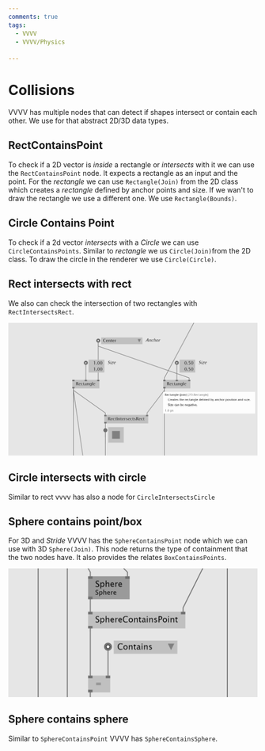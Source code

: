 ```yaml
---
comments: true
tags:
  - VVVV
  - VVVV/Physics

---
```

# Collisions

VVVV has multiple nodes that can detect if shapes intersect or contain each other. We use for that abstract 2D/3D data types. 

## RectContainsPoint
To check if a 2D vector is *inside* a rectangle or *intersects* with it we can use the `RectContainsPoint` node.
It expects a rectangle as an input and the point. 
For the *rectangle* we can use `Rectangle(Join)` from the 2D class which creates a *rectangle* defined by anchor points and size.
If we wan't to draw the rectangle we use a different one. We use `Rectangle(Bounds)`.


## Circle Contains Point
To check if a 2d vector *intersects* with a *Circle* we can use `CircleContainsPoints`.
Similar to *rectangle* we us `Circle(Join)`from the 2D class. To draw the circle in the renderer we use `Circle(Circle)`.


## Rect intersects with rect
We also can check the intersection of two rectangles with `RectIntersectsRect`.

![Rect Intersects Rect](./img/RectIntersectsRect.png)

## Circle intersects with circle
Similar to rect vvvv has also a node for `CircleIntersectsCircle`

## Sphere contains point/box
For 3D and *Stride* VVVV has the `SphereContainsPoint` node which we can use with 3D `Sphere(Join)`. This node returns the type of containment that the two nodes have. It also provides the relates `BoxContainsPoints`.

![Sphere Contains Point](./img/SphereContainsPoint.png)

## Sphere contains sphere
Similar to `SphereContainsPoint` VVVV has `SphereContainsSphere`.
